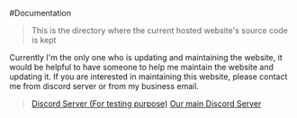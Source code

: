 #Documentation

> This is the directory where the current hosted website's source code is kept

Currently I'm the only one who is updating and maintaining the website, it would be helpful to have someone to help me maintain the website and updating it. If you are interested in maintaining this website, please contact me from discord server or from my business email.
> [Discord Server (For testing purpose)](https://discord.gg/twxQrMNeTK)
> [Our main Discord Server](https://discord.gg/UVbzS55)